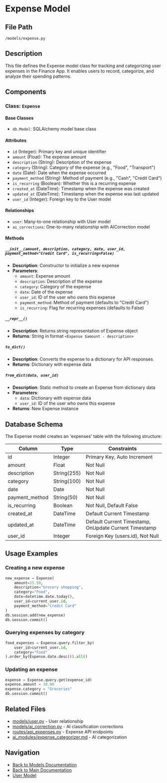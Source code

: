 # Expense Model

## File Path
`/models/expense.py`

## Description
This file defines the Expense model class for tracking and categorizing user expenses in the Finance App. It enables users to record, categorize, and analyze their spending patterns.

## Components

### Class: `Expense`

#### Base Classes
- `db.Model`: SQLAlchemy model base class

#### Attributes
- `id` (Integer): Primary key and unique identifier
- `amount` (Float): The expense amount
- `description` (String): Description of the expense
- `category` (String): Category of the expense (e.g., "Food", "Transport")
- `date` (Date): Date when the expense occurred
- `payment_method` (String): Method of payment (e.g., "Cash", "Credit Card")
- `is_recurring` (Boolean): Whether this is a recurring expense
- `created_at` (DateTime): Timestamp when the expense was created
- `updated_at` (DateTime): Timestamp when the expense was last updated
- `user_id` (Integer): Foreign key to the User model

#### Relationships
- `user`: Many-to-one relationship with User model
- `ai_corrections`: One-to-many relationship with AICorrection model

#### Methods

##### `__init__(amount, description, category, date, user_id, payment_method="Credit Card", is_recurring=False)`
- **Description**: Constructor to initialize a new expense
- **Parameters**:
  - `amount`: Expense amount
  - `description`: Description of the expense
  - `category`: Category of the expense
  - `date`: Date of the expense
  - `user_id`: ID of the user who owns this expense
  - `payment_method`: Method of payment (defaults to "Credit Card")
  - `is_recurring`: Flag for recurring expenses (defaults to False)

##### `__repr__()`
- **Description**: Returns string representation of Expense object
- **Returns**: String in format `<Expense $amount - description>`

##### `to_dict()`
- **Description**: Converts the expense to a dictionary for API responses
- **Returns**: Dictionary with expense data

##### `from_dict(data, user_id)`
- **Description**: Static method to create an Expense from dictionary data
- **Parameters**:
  - `data`: Dictionary with expense data
  - `user_id`: ID of the user who owns this expense
- **Returns**: New Expense instance

## Database Schema

The Expense model creates an 'expenses' table with the following structure:

| Column | Type | Constraints |
|--------|------|-------------|
| id | Integer | Primary Key, Auto Increment |
| amount | Float | Not Null |
| description | String(255) | Not Null |
| category | String(100) | Not Null |
| date | Date | Not Null |
| payment_method | String(50) | Not Null |
| is_recurring | Boolean | Not Null, Default False |
| created_at | DateTime | Default Current Timestamp |
| updated_at | DateTime | Default Current Timestamp, OnUpdate Current Timestamp |
| user_id | Integer | Foreign Key (users.id), Not Null |

## Usage Examples

### Creating a new expense
```python
new_expense = Expense(
    amount=25.50,
    description="Grocery shopping",
    category="Food",
    date=datetime.date.today(),
    user_id=current_user.id,
    payment_method="Credit Card"
)
db.session.add(new_expense)
db.session.commit()
```

### Querying expenses by category
```python
food_expenses = Expense.query.filter_by(
    user_id=current_user.id,
    category="Food"
).order_by(Expense.date.desc()).all()
```

### Updating an expense
```python
expense = Expense.query.get(expense_id)
expense.amount = 30.00
expense.category = "Groceries"
db.session.commit()
```

## Related Files

- [models/user.py](./user.md) - User relationship
- [models/ai_correction.py](./ai_correction.md) - AI classification corrections
- [routes/api_expenses.py](../routes/api_expenses.md) - Expense API endpoints
- [ai_modules/expense_categorizer.md](../ai_modules/expense_categorizer.md) - AI categorization

## Navigation

- [Back to Models Documentation](./README.md)
- [Back to Main Documentation](../README.md)
- [User Model](./user.md) 
